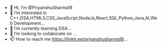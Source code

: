 - 👋 Hi, I’m @PriyanshuSharma18
- 👀 I’m interested in C++,DSA,HTML5,CSS,JavaScript,NodeJs,React,SQL,Python,Java,AI,Web Development...
- 🌱 I’m currently learning DSA...
- 💞️ I’m looking to collaborate on ...
- 📫 How to reach me https://linktr.ee/priyanshusharma18...

<!---
PriyanshuSharma18/PriyanshuSharma18 is a ✨ special ✨ repository because its `README.md` (this file) appears on your GitHub profile.
You can click the Preview link to take a look at your changes.
--->
